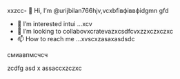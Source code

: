 xxzcc- 👋 Hi, I’m @urijbilan766hjv,vcxbfівфіввфіdgmn gfd
- 👀 I’m interested intui ...xcv
- 💞️ I’m looking to collabovxcratevazxcsdfcvxzzxczxczxc
- 📫 How to reach me ...xvscxzasaxasdsdc
<!---hbxsavxcxzcxzc
urijbilan766/sad is a ✨ special ✨ repository because its `README.md` (dgfhdgfhthisфів file)лрои appears oasdfasdfn gbfyour GitHub profile.xghjfh
You can click the Preview linисмиk to take a look at yyiuour changes.asdxcbv
--->смиавпмсчсч
zcdfg
asd
x
assaccxzczxc
